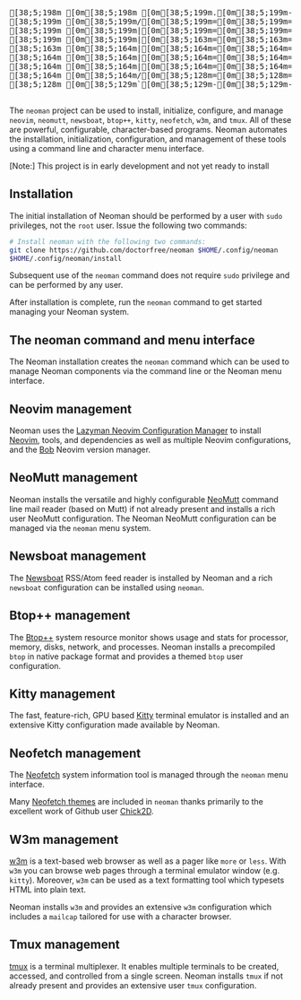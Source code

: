 <pre>

[38;5;198m [0m[38;5;198m [0m[38;5;199m.[0m[38;5;199m-[0m[38;5;199m.[0m[38;5;199m_[0m[38;5;199m [0m[38;5;199m [0m[38;5;199m [0m[38;5;199m [0m[38;5;199m [0m[38;5;163m [0m[38;5;163m [0m[38;5;164m [0m[38;5;164m [0m[38;5;164m [0m[38;5;164m [0m[38;5;164m,[0m[38;5;164m-[0m[38;5;164m-[0m[38;5;164m-[0m[38;5;164m-[0m[38;5;164m.[0m[38;5;128m [0m[38;5;128m [0m[38;5;129m [0m[38;5;129m [0m[38;5;129m [0m[38;5;129m_[0m[38;5;129m,[0m[38;5;129m.[0m[38;5;129m-[0m[38;5;129m-[0m[38;5;129m-[0m[38;5;93m.[0m[38;5;93m_[0m[38;5;93m [0m[38;5;93m [0m[38;5;93m [0m[38;5;93m [0m[38;5;93m [0m[38;5;93m [0m[38;5;93m [0m[38;5;99m [0m[38;5;63m [0m[38;5;63m [0m[38;5;63m [0m[38;5;63m_[0m[38;5;63m_[0m[38;5;63m_[0m[38;5;63m [0m[38;5;63m [0m[38;5;63m [0m[38;5;63m [0m[38;5;63m,[0m[38;5;69m-[0m[38;5;33m-[0m[38;5;33m-[0m[38;5;33m.[0m[38;5;33m [0m[38;5;33m [0m[38;5;33m [0m[38;5;33m [0m[38;5;33m [0m[38;5;33m [0m[38;5;39m.[0m[38;5;39m-[0m[38;5;39m.[0m[38;5;39m_[0m[38;5;39m [0m[38;5;39m [0m[38;5;39m [0m[38;5;39m [0m[38;5;39m [0m[38;5;38m [0m[38;5;38m [0m[38;5;44m [0m[38;5;44m [0m
[38;5;199m [0m[38;5;199m/[0m[38;5;199m=[0m[38;5;199m=[0m[38;5;199m/[0m[38;5;199m [0m[38;5;199m\[0m[38;5;199m [0m[38;5;163m [0m[38;5;163m.[0m[38;5;164m-[0m[38;5;164m.[0m[38;5;164m_[0m[38;5;164m [0m[38;5;164m,[0m[38;5;164m-[0m[38;5;164m.[0m[38;5;164m-[0m[38;5;164m-[0m[38;5;164m`[0m[38;5;128m [0m[38;5;128m,[0m[38;5;129m [0m[38;5;129m\[0m[38;5;129m [0m[38;5;129m [0m[38;5;129m,[0m[38;5;129m-[0m[38;5;129m.[0m[38;5;129m'[0m[38;5;129m [0m[38;5;93m,[0m[38;5;93m [0m[38;5;93m-[0m[38;5;93m [0m[38;5;93m [0m[38;5;93m`[0m[38;5;93m.[0m[38;5;93m [0m[38;5;93m [0m[38;5;99m.[0m[38;5;63m-[0m[38;5;63m.[0m[38;5;63m_[0m[38;5;63m [0m[38;5;63m.[0m[38;5;63m'[0m[38;5;63m=[0m[38;5;63m.[0m[38;5;63m'[0m[38;5;63m\[0m[38;5;63m [0m[38;5;69m.[0m[38;5;33m-[0m[38;5;33m-[0m[38;5;33m.[0m[38;5;33m'[0m[38;5;33m [0m[38;5;33m [0m[38;5;33m\[0m[38;5;33m [0m[38;5;33m [0m[38;5;39m [0m[38;5;39m [0m[38;5;39m/[0m[38;5;39m=[0m[38;5;39m=[0m[38;5;39m/[0m[38;5;39m [0m[38;5;39m\[0m[38;5;39m [0m[38;5;38m [0m[38;5;38m.[0m[38;5;44m-[0m[38;5;44m.[0m[38;5;44m_[0m[38;5;44m [0m[38;5;44m [0m
[38;5;199m [0m[38;5;199m|[0m[38;5;199m=[0m[38;5;199m=[0m[38;5;199m|[0m[38;5;163m,[0m[38;5;163m [0m[38;5;164m\[0m[38;5;164m/[0m[38;5;164m [0m[38;5;164m/[0m[38;5;164m,[0m[38;5;164m [0m[38;5;164m/[0m[38;5;164m=[0m[38;5;164m=[0m[38;5;164m|[0m[38;5;128m-[0m[38;5;128m [0m[38;5;129m [0m[38;5;129m_[0m[38;5;129m.[0m[38;5;129m-[0m[38;5;129m`[0m[38;5;129m [0m[38;5;129m/[0m[38;5;129m=[0m[38;5;129m=[0m[38;5;93m/[0m[38;5;93m_[0m[38;5;93m,[0m[38;5;93m [0m[38;5;93m [0m[38;5;93m,[0m[38;5;93m [0m[38;5;93m [0m[38;5;93m-[0m[38;5;99m [0m[38;5;63m\[0m[38;5;63m/[0m[38;5;63m=[0m[38;5;63m=[0m[38;5;63m/[0m[38;5;63m [0m[38;5;63m\[0m[38;5;63m|[0m[38;5;63m=[0m[38;5;63m=[0m[38;5;63m|[0m[38;5;69m [0m[38;5;33m [0m[38;5;33m|[0m[38;5;33m\[0m[38;5;33m=[0m[38;5;33m=[0m[38;5;33m\[0m[38;5;33m-[0m[38;5;33m/[0m[38;5;33m\[0m[38;5;39m [0m[38;5;39m\[0m[38;5;39m [0m[38;5;39m [0m[38;5;39m [0m[38;5;39m|[0m[38;5;39m=[0m[38;5;39m=[0m[38;5;39m|[0m[38;5;38m,[0m[38;5;38m [0m[38;5;44m\[0m[38;5;44m/[0m[38;5;44m [0m[38;5;44m/[0m[38;5;44m,[0m[38;5;44m [0m[38;5;44m/[0m[38;5;44m [0m
[38;5;199m [0m[38;5;199m|[0m[38;5;163m=[0m[38;5;163m=[0m[38;5;164m|[0m[38;5;164m-[0m[38;5;164m [0m[38;5;164m [0m[38;5;164m\[0m[38;5;164m|[0m[38;5;164m [0m[38;5;164m [0m[38;5;164m|[0m[38;5;164m|[0m[38;5;128m=[0m[38;5;128m=[0m[38;5;129m|[0m[38;5;129m [0m[38;5;129m [0m[38;5;129m [0m[38;5;129m`[0m[38;5;129m.[0m[38;5;129m-[0m[38;5;129m.[0m[38;5;129m|[0m[38;5;93m=[0m[38;5;93m=[0m[38;5;93m|[0m[38;5;93m [0m[38;5;93m [0m[38;5;93m [0m[38;5;93m.[0m[38;5;93m=[0m[38;5;93m.[0m[38;5;99m [0m[38;5;63m [0m[38;5;63m [0m[38;5;63m [0m[38;5;63m [0m[38;5;63m|[0m[38;5;63m=[0m[38;5;63m=[0m[38;5;63m|[0m[38;5;63m,[0m[38;5;63m|[0m[38;5;63m [0m[38;5;69m [0m[38;5;33m/[0m[38;5;33m [0m[38;5;33m-[0m[38;5;33m [0m[38;5;33m|[0m[38;5;33m/[0m[38;5;33m=[0m[38;5;33m=[0m[38;5;33m/[0m[38;5;39m-[0m[38;5;39m|[0m[38;5;39m_[0m[38;5;39m\[0m[38;5;39m [0m[38;5;39m|[0m[38;5;39m [0m[38;5;39m [0m[38;5;39m|[0m[38;5;38m=[0m[38;5;38m=[0m[38;5;44m|[0m[38;5;44m-[0m[38;5;44m [0m[38;5;44m [0m[38;5;44m\[0m[38;5;44m|[0m[38;5;44m [0m[38;5;44m [0m[38;5;44m|[0m[38;5;44m [0m[38;5;43m [0m
[38;5;163m [0m[38;5;164m|[0m[38;5;164m=[0m[38;5;164m=[0m[38;5;164m|[0m[38;5;164m [0m[38;5;164m,[0m[38;5;164m [0m[38;5;164m [0m[38;5;164m|[0m[38;5;164m [0m[38;5;128m-[0m[38;5;128m/[0m[38;5;129m=[0m[38;5;129m=[0m[38;5;129m/[0m[38;5;129m_[0m[38;5;129m [0m[38;5;129m,[0m[38;5;129m [0m[38;5;129m [0m[38;5;129m [0m[38;5;93m [0m[38;5;93m/[0m[38;5;93m|[0m[38;5;93m=[0m[38;5;93m=[0m[38;5;93m|[0m[38;5;93m_[0m[38;5;93m [0m[38;5;93m:[0m[38;5;99m [0m[38;5;63m;[0m[38;5;63m=[0m[38;5;63m:[0m[38;5;63m [0m[38;5;63m [0m[38;5;63m-[0m[38;5;63m [0m[38;5;63m|[0m[38;5;63m=[0m[38;5;63m=[0m[38;5;63m|[0m[38;5;69m [0m[38;5;33m [0m[38;5;33m\[0m[38;5;33m/[0m[38;5;33m [0m[38;5;33m [0m[38;5;33m,[0m[38;5;33m [0m[38;5;33m|[0m[38;5;33m\[0m[38;5;39m=[0m[38;5;39m=[0m[38;5;39m\[0m[38;5;39m,[0m[38;5;39m [0m[38;5;39m [0m[38;5;39m [0m[38;5;39m-[0m[38;5;39m [0m[38;5;38m\[0m[38;5;38m [0m[38;5;44m|[0m[38;5;44m=[0m[38;5;44m=[0m[38;5;44m|[0m[38;5;44m [0m[38;5;44m,[0m[38;5;44m [0m[38;5;44m [0m[38;5;44m|[0m[38;5;44m [0m[38;5;43m-[0m[38;5;49m|[0m[38;5;49m [0m[38;5;49m [0m
[38;5;164m [0m[38;5;164m|[0m[38;5;164m=[0m[38;5;164m=[0m[38;5;164m|[0m[38;5;164m [0m[38;5;164m-[0m[38;5;164m [0m[38;5;128m [0m[38;5;128m [0m[38;5;129m_[0m[38;5;129m [0m[38;5;129m|[0m[38;5;129m=[0m[38;5;129m=[0m[38;5;129m|[0m[38;5;129m [0m[38;5;129m [0m[38;5;129m [0m[38;5;93m [0m[38;5;93m.[0m[38;5;93m-[0m[38;5;93m'[0m[38;5;93m [0m[38;5;93m|[0m[38;5;93m=[0m[38;5;93m=[0m[38;5;93m|[0m[38;5;99m [0m[38;5;63m,[0m[38;5;63m [0m[38;5;63m'[0m[38;5;63m=[0m[38;5;63m'[0m[38;5;63m [0m[38;5;63m [0m[38;5;63m [0m[38;5;63m [0m[38;5;63m [0m[38;5;63m|[0m[38;5;69m=[0m[38;5;33m=[0m[38;5;33m|[0m[38;5;33m-[0m[38;5;33m [0m[38;5;33m,[0m[38;5;33m [0m[38;5;33m [0m[38;5;33m [0m[38;5;33m_[0m[38;5;39m [0m[38;5;39m|[0m[38;5;39m/[0m[38;5;39m=[0m[38;5;39m=[0m[38;5;39m/[0m[38;5;39m [0m[38;5;39m-[0m[38;5;39m [0m[38;5;38m [0m[38;5;38m [0m[38;5;44m,[0m[38;5;44m|[0m[38;5;44m [0m[38;5;44m|[0m[38;5;44m=[0m[38;5;44m=[0m[38;5;44m|[0m[38;5;44m [0m[38;5;44m-[0m[38;5;44m [0m[38;5;43m [0m[38;5;49m [0m[38;5;49m_[0m[38;5;49m [0m[38;5;49m|[0m[38;5;49m [0m[38;5;49m [0m
[38;5;164m [0m[38;5;164m|[0m[38;5;164m=[0m[38;5;164m=[0m[38;5;164m|[0m[38;5;128m [0m[38;5;128m [0m[38;5;129m/[0m[38;5;129m\[0m[38;5;129m [0m[38;5;129m,[0m[38;5;129m [0m[38;5;129m|[0m[38;5;129m=[0m[38;5;129m=[0m[38;5;129m|[0m[38;5;93m_[0m[38;5;93m [0m[38;5;93m [0m[38;5;93m,[0m[38;5;93m`[0m[38;5;93m-[0m[38;5;93m.[0m[38;5;93m_[0m[38;5;93m [0m[38;5;99m\[0m[38;5;63m=[0m[38;5;63m=[0m[38;5;63m\[0m[38;5;63m [0m[38;5;63m-[0m[38;5;63m [0m[38;5;63m [0m[38;5;63m [0m[38;5;63m [0m[38;5;63m,[0m[38;5;63m_[0m[38;5;69m [0m[38;5;33m/[0m[38;5;33m|[0m[38;5;33m=[0m[38;5;33m=[0m[38;5;33m|[0m[38;5;33m [0m[38;5;33m_[0m[38;5;33m [0m[38;5;33m/[0m[38;5;39m\[0m[38;5;39m [0m[38;5;39m [0m[38;5;39m [0m[38;5;39m/[0m[38;5;39m=[0m[38;5;39m=[0m[38;5;39m/[0m[38;5;39m-[0m[38;5;38m [0m[38;5;38m [0m[38;5;44m/[0m[38;5;44m\[0m[38;5;44m [0m[38;5;44m-[0m[38;5;44m [0m[38;5;44m\[0m[38;5;44m|[0m[38;5;44m=[0m[38;5;44m=[0m[38;5;44m|[0m[38;5;43m [0m[38;5;49m [0m[38;5;49m/[0m[38;5;49m\[0m[38;5;49m [0m[38;5;49m,[0m[38;5;49m [0m[38;5;49m|[0m[38;5;49m [0m[38;5;49m [0m
[38;5;164m [0m[38;5;164m/[0m[38;5;128m=[0m[38;5;128m=[0m[38;5;129m/[0m[38;5;129m,[0m[38;5;129m [0m[38;5;129m|[0m[38;5;129m [0m[38;5;129m|[0m[38;5;129m-[0m[38;5;129m [0m[38;5;129m/[0m[38;5;93m=[0m[38;5;93m=[0m[38;5;93m/[0m[38;5;93m [0m[38;5;93m,[0m[38;5;93m [0m[38;5;93m [0m[38;5;93m [0m[38;5;93m [0m[38;5;99m [0m[38;5;63m/[0m[38;5;63m [0m[38;5;63m [0m[38;5;63m'[0m[38;5;63m.[0m[38;5;63m=[0m[38;5;63m'[0m[38;5;63m.[0m[38;5;63m [0m[38;5;63m-[0m[38;5;63m [0m[38;5;69m [0m[38;5;33m [0m[38;5;33m.[0m[38;5;33m'[0m[38;5;33m [0m[38;5;33m/[0m[38;5;33m=[0m[38;5;33m=[0m[38;5;33m/[0m[38;5;33m [0m[38;5;39m [0m[38;5;39m/[0m[38;5;39m [0m[38;5;39m/[0m[38;5;39m [0m[38;5;39m,[0m[38;5;39m [0m[38;5;39m|[0m[38;5;39m=[0m[38;5;38m=[0m[38;5;38m\[0m[38;5;44m [0m[38;5;44m_[0m[38;5;44m.[0m[38;5;44m\[0m[38;5;44m=[0m[38;5;44m\[0m[38;5;44m.[0m[38;5;44m-[0m[38;5;44m'[0m[38;5;44m/[0m[38;5;43m=[0m[38;5;49m=[0m[38;5;49m/[0m[38;5;49m,[0m[38;5;49m [0m[38;5;49m|[0m[38;5;49m [0m[38;5;49m|[0m[38;5;49m-[0m[38;5;49m [0m[38;5;49m|[0m[38;5;48m [0m[38;5;48m [0m
[38;5;128m [0m[38;5;129m`[0m[38;5;129m-[0m[38;5;129m-[0m[38;5;129m`[0m[38;5;129m.[0m[38;5;129m/[0m[38;5;129m [0m[38;5;129m [0m[38;5;129m`[0m[38;5;93m-[0m[38;5;93m-[0m[38;5;93m`[0m[38;5;93m-[0m[38;5;93m-[0m[38;5;93m`[0m[38;5;93m-[0m[38;5;93m-[0m[38;5;93m-[0m[38;5;99m-[0m[38;5;63m-[0m[38;5;63m`[0m[38;5;63m`[0m[38;5;63m [0m[38;5;63m [0m[38;5;63m [0m[38;5;63m [0m[38;5;63m [0m[38;5;63m`[0m[38;5;63m-[0m[38;5;63m-[0m[38;5;69m`[0m[38;5;33m-[0m[38;5;33m-[0m[38;5;33m'[0m[38;5;33m'[0m[38;5;33m [0m[38;5;33m [0m[38;5;33m [0m[38;5;33m`[0m[38;5;33m-[0m[38;5;39m-[0m[38;5;39m`[0m[38;5;39m.[0m[38;5;39m/[0m[38;5;39m [0m[38;5;39m [0m[38;5;39m`[0m[38;5;39m-[0m[38;5;39m-[0m[38;5;38m`[0m[38;5;38m [0m[38;5;44m`[0m[38;5;44m-[0m[38;5;44m-[0m[38;5;44m`[0m[38;5;44m [0m[38;5;44m [0m[38;5;44m [0m[38;5;44m [0m[38;5;44m [0m[38;5;44m [0m[38;5;43m [0m[38;5;49m [0m[38;5;49m`[0m[38;5;49m-[0m[38;5;49m-[0m[38;5;49m`[0m[38;5;49m.[0m[38;5;49m/[0m[38;5;49m [0m[38;5;49m [0m[38;5;49m`[0m[38;5;48m-[0m[38;5;48m-[0m[38;5;48m`[0m[38;5;48m [0m[38;5;48m [0m

</pre>

The `neoman` project can be used to install, initialize, configure, and manage
`neovim`, `neomutt`, `newsboat`, `btop++`, `kitty`, `neofetch`, `w3m`, and `tmux`.
All of these are powerful, configurable, character-based programs. Neoman
automates the installation, initialization, configuration, and management
of these tools using a command line and character menu interface.

[Note:] This project is in early development and not yet ready to install

## Installation

The initial installation of Neoman should be performed by a user with
`sudo` privileges, not the `root` user. Issue the following two commands:

```bash
# Install neoman with the following two commands:
git clone https://github.com/doctorfree/neoman $HOME/.config/neoman
$HOME/.config/neoman/install
```

Subsequent use of the `neoman` command does not require `sudo` privilege and
can be performed by any user.

After installation is complete, run the `neoman` command to get started
managing your Neoman system.

## The neoman command and menu interface

The Neoman installation creates the `neoman` command which can be used to
manage Neoman components via the command line or the Neoman menu interface.

## Neovim management

Neoman uses the
[Lazyman Neovim Configuration Manager](https://github.com/doctorfree/nvim-lazyman#readme)
to install [Neovim](https://neovim.io/), tools, and dependencies as well as
multiple Neovim configurations, and the
[Bob](https://github.com/MordechaiHadad/bob) Neovim version manager.

## NeoMutt management

Neoman installs the versatile and highly configurable
[NeoMutt](https://github.com/neomutt/neomutt#readme)
command line mail reader (based on Mutt) if not already present
and installs a rich user NeoMutt configuration. The Neoman
NeoMutt configuration can be managed via the `neoman` menu system.

## Newsboat management

The [Newsboat](https://newsboat.org) RSS/Atom feed reader is installed by
Neoman and a rich `newsboat` configuration can be installed using `neoman`.

## Btop++ management

The [Btop++](https://github.com/doctorfree/btop#readme) system resource monitor
shows usage and stats for processor, memory, disks, network, and processes.
Neoman installs a precompiled `btop` in native package format and provides
a themed `btop` user configuration.

## Kitty management

The fast, feature-rich, GPU based [Kitty](https://sw.kovidgoyal.net/kitty)
terminal emulator is installed and an extensive Kitty configuration made
available by Neoman.

## Neofetch management

The [Neofetch](https://github.com/dylanaraps/neofetch) system information tool is managed
through the `neoman` menu interface.

Many [Neofetch themes](share/neofetch-themes/README.md) are included
in `neoman` thanks primarily to the excellent work of Github user
[Chick2D](https://github.com/Chick2D/neofetch-themes).

## W3m management

[w3m](https://w3m.sourceforge.net) is a text-based web browser as well as a
pager like `more` or `less`. With `w3m` you can browse web pages through a
terminal emulator window (e.g. `kitty`). Moreover, `w3m` can be used as a text
formatting tool which typesets HTML into plain text.

Neoman installs `w3m` and provides an extensive `w3m` configuration which
includes a `mailcap` tailored for use with a character browser.

## Tmux management

[tmux](https://github.com/tmux/tmux/wiki) is a terminal multiplexer. It enables
multiple terminals to be created, accessed, and controlled from a single screen.
Neoman installs `tmux` if not already present and provides an extensive user
`tmux` configuration.
